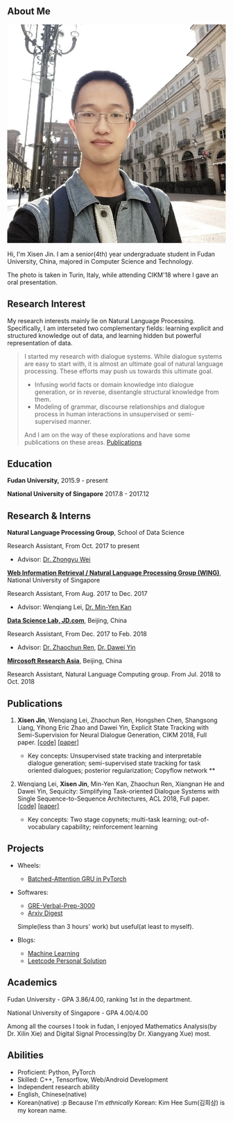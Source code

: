 
## About Me

<img class="profile-picture" src="self.jpg">

Hi, I'm Xisen Jin. I am a senior(4th) year undergraduate student in Fudan University, China, majored in Computer Science and Technology. 

The photo is taken in Turin, Italy, while attending CIKM'18 where I gave an oral presentation.

## Research Interest

My research interests mainly lie on Natural Language Processing. Specifically, I am interseted two complementary fields: learning explicit and structured knowledge out of data, and learning hidden but powerful representation of data.  

> I started my research with dialogue systems. While dialogue systems are easy to start with, it is almost an ultimate goal of natural language processing. These efforts may push us towards this ultimate goal.
> - Infusing world facts or domain knowledge into dialogue generation, or in reverse, disentangle structural knowledge from them.
> - Modeling of grammar, discourse relationships and dialogue process in human interactions in unsupervised or semi-supervised manner.
>
> And I am on the way of these explorations and have some publications on these areas. [Publications](#publications)

## Education

<b>Fudan University,</b> 2015.9 - present

<b>National University of Singapore</b> 2017.8 - 2017.12

## Research & Interns

<b>Natural Language Processing Group</b>, School of Data Science

Research Assistant, From Oct. 2017 to present

- Advisor: [Dr. Zhongyu Wei](https://wei-zhongyu.github.io/)

<b>[Web Information Retrieval / Natural Language Processing Group (WING)](http://wing.comp.nus.edu.sg/)</b>, National University of Singapore

Research Assistant, From Aug. 2017 to Dec. 2017

- Advisor: Wenqiang Lei, [Dr. Min-Yen Kan](http://www.comp.nus.edu.sg/~kanmy/)

<b>[Data Science Lab, JD.com](http://datascience.jd.com)</b>, Beijing, China

Research Assistant, From Dec. 2017 to Feb. 2018
- Advisor: [Dr. Zhaochun Ren](https://sites.google.com/site/zren87/), [Dr. Dawei Yin](http://www.yindawei.com/)

<b>[Mircosoft Research Asia](https://www.microsoft.com/en-us/research/)</b>, Beijing, China

Research Assistant, Natural Language Computing group. From Jul. 2018 to Oct. 2018


## Publications

1. **Xisen Jin**, Wenqiang Lei, Zhaochun Ren, Hongshen Chen, Shangsong Liang, Yihong Eric Zhao and Dawei Yin, Explicit State Tracking with Semi-Supervision for Neural Dialogue Generation, CIKM 2018, Full paper. [[code]](https://github.com/AuCson/SEDST) [[paper]](https://arxiv.org/pdf/1808.10596.pdf)

    - Key concepts: Unsupervised state tracking and interpretable dialogue generation; semi-supervised state tracking for task oriented dialogues; posterior regularization; Copyflow network **

2. Wenqiang Lei, **Xisen Jin**, Min-Yen Kan, Zhaochun Ren, Xiangnan He and Dawei Yin, Sequicity: Simplifying Task-oriented Dialogue Systems with Single Sequence-to-Sequence Architectures, ACL 2018, Full paper. [[code]](https://github.com/WING-NUS/sequicity) [[paper]](http://www.aclweb.org/anthology/P18-1133)

    - Key concepts: Two stage copynets; multi-task learning; out-of-vocabulary capability; reinforcement learning 

## Projects
- Wheels: 
    - [Batched-Attention GRU in PyTorch](https://github.com/AuCson/PyTorch-Batch-Attention-Seq2seq)

- Softwares: 
    - [GRE-Verbal-Prep-3000](https://github.com/AuCson/GRE-3000-Memory-Helper)
    - [Arxiv Digest](https://aucson.github.io/arxiv_digest.html)
    
    Simple(less than 3 hours' work) but useful(at least to myself).

- Blogs:
    - [Machine Learning](https://aucson.github.io/ml-techblog/)
    - [Leetcode Personal Solution](https://aucson.gitbooks.io/leetcode-rec/content/)

## Academics

Fudan University - GPA 3.86/4.00, ranking 1st in the department.

National University of Singapore - GPA 4.00/4.00

Among all the courses I took in fudan, I enjoyed Mathematics Analysis(by Dr. Xilin Xie) and Digital Signal Processing(by Dr. Xiangyang Xue) most.

## Abilities
- Proficient: Python, PyTorch
- Skilled: C++, Tensorflow, Web/Android Development
- Independent research ability
- English, Chinese(native)
- Korean(native) :p Because I'm *ethnically* Korean: Kim Hee Sum(김희삼) is my korean name.

